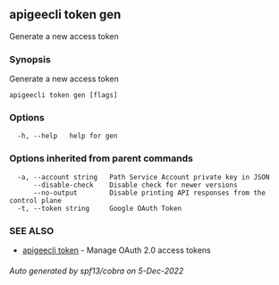 ## apigeecli token gen

Generate a new access token

### Synopsis

Generate a new access token

```
apigeecli token gen [flags]
```

### Options

```
  -h, --help   help for gen
```

### Options inherited from parent commands

```
  -a, --account string   Path Service Account private key in JSON
      --disable-check    Disable check for newer versions
      --no-output        Disable printing API responses from the control plane
  -t, --token string     Google OAuth Token
```

### SEE ALSO

* [apigeecli token](apigeecli_token.md)	 - Manage OAuth 2.0 access tokens

###### Auto generated by spf13/cobra on 5-Dec-2022
